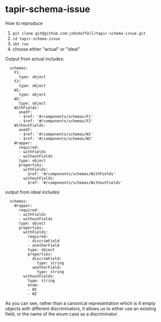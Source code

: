 # tapir-schema-issue

How to reproduce
1. `git clone git@github.com:johnduffell/tapir-schema-issue.git`
1. `cd tapir-schema-issue`
1. `sbt run`
1. choose either "actual" or "ideal"

Output from actual includes:
```
  schemas:
    F1:
      type: object
    F2:
      type: object
    W1:
      type: object
    W2:
      type: object
    WithFields:
      oneOf:
      - $ref: '#/components/schemas/F1'
      - $ref: '#/components/schemas/F2'
    WithoutFields:
      oneOf:
      - $ref: '#/components/schemas/W1'
      - $ref: '#/components/schemas/W2'
    Wrapper:
      required:
      - withFields
      - withoutFields
      type: object
      properties:
        withFields:
          $ref: '#/components/schemas/WithFields'
        withoutFields:
          $ref: '#/components/schemas/WithoutFields'
```

output from ideal includes
```
  schemas:
    Wrapper:
      required:
      - withFields
      - withoutFields
      type: object
      properties:
        withFields:
          required:
          - discrimField
          - anotherField
          type: object
          properties:
            discrimField:
              type: string
            anotherField:
              type: string
        withoutFields:
          type: string
          enum:
          - W1
          - W2
```

As you can see, rather than a canonical representation which is 4 empty objects with different discriminators, it allows us to either use an existing field, or the name of the enum case as a discriminator.
